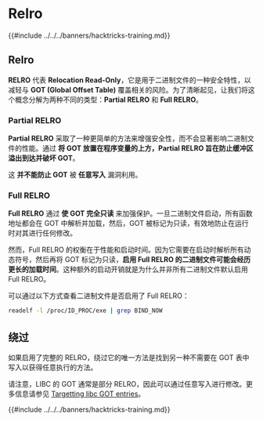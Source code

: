 # Relro

{{#include ../../../banners/hacktricks-training.md}}

## Relro

**RELRO** 代表 **Relocation Read-Only**，它是用于二进制文件的一种安全特性，以减轻与 **GOT (Global Offset Table)** 覆盖相关的风险。为了清晰起见，让我们将这个概念分解为两种不同的类型：**Partial RELRO** 和 **Full RELRO**。

### **Partial RELRO**

**Partial RELRO** 采取了一种更简单的方法来增强安全性，而不会显著影响二进制文件的性能。通过 **将 GOT 放置在程序变量的上方，Partial RELRO 旨在防止缓冲区溢出到达并破坏 GOT**。

这 **并不能防止 GOT** 被 **任意写入** 漏洞利用。

### **Full RELRO**

**Full RELRO** 通过 **使 GOT 完全只读** 来加强保护。一旦二进制文件启动，所有函数地址都会在 GOT 中解析并加载，然后，GOT 被标记为只读，有效地防止在运行时对其进行任何修改。

然而，Full RELRO 的权衡在于性能和启动时间。因为它需要在启动时解析所有动态符号，然后再将 GOT 标记为只读，**启用 Full RELRO 的二进制文件可能会经历更长的加载时间**。这种额外的启动开销就是为什么并非所有二进制文件默认启用 Full RELRO。

可以通过以下方式查看二进制文件是否启用了 Full RELRO：
```bash
readelf -l /proc/ID_PROC/exe | grep BIND_NOW
```
## 绕过

如果启用了完整的 RELRO，绕过它的唯一方法是找到另一种不需要在 GOT 表中写入以获得任意执行的方法。

请注意，LIBC 的 GOT 通常是部分 RELRO，因此可以通过任意写入进行修改。更多信息请参见 [Targetting libc GOT entries](https://github.com/nobodyisnobody/docs/blob/main/code.execution.on.last.libc/README.md#1---targetting-libc-got-entries)。

{{#include ../../../banners/hacktricks-training.md}}
